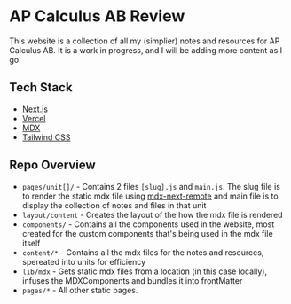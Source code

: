 # AP Calculus AB Review 

This website is a collection of all my (simplier) notes and resources for AP Calculus AB. It is a work in progress, and I will be adding more content as I go.

## Tech Stack

- [Next.js](https://nextjs.org/)
- [Vercel](https://vercel.com)
- [MDX](https://www.mdxjs.com/)
- [Tailwind CSS](https://tailwindcss.com/)

## Repo Overview

-  `pages/unit[]/` - Contains 2 files `[slug].js` and `main.js`. The slug file is to render the static mdx file using [mdx-next-remote](https://github.com/hashicorp/next-mdx-remote) and main file is to display the collection of notes and files in that unit
- `layout/content` - Creates the layout of the how the mdx file is rendered
- `components/` - Contains all the components used in the website, most created for the custom components that's being used in the mdx file itself
- `content/*` - Contains all the mdx files for the notes and resources, spereated into units for efficiency
- `lib/mdx` - Gets static mdx files from a location (in this case locally), infuses the MDXComponents and bundles it into frontMatter
- `pages/*` - All other static pages.